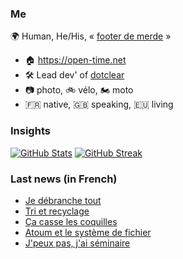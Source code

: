 ### Me

🌍 Human, He/His, « [footer de merde](https://open-time.net/post/2013/07/17/La-veritable-histoire-du-Footer-de-merde-) » 
* 🏠 https://open-time.net 
* 🛠️ Lead dev' of [dotclear](https://git.dotclear.org/dev/dotclear)
* 📷 photo, 🚲 vélo, 🏍️ moto 
* 🇫🇷 native, 🇬🇧 speaking, 🇪🇺 living

### Insights

[![GitHub Stats](https://github-readme-stats.vercel.app/api?username=franck-paul)](https://github.com/franck-paul)
[![GitHub Streak](https://github-readme-streak-stats.herokuapp.com?user=franck-paul)](https://git.io/streak-stats)

### Last news (in French)

<!-- BLOG-POST-LIST:START -->
- [Je débranche tout](https://open-time.net/post/2023/03/27/Je-debranche-tout)
- [Tri et recyclage](https://open-time.net/post/2023/03/26/Tri-et-recyclage)
- [Ça casse les coquilles](https://open-time.net/post/2023/03/25/Ca-casse-les-coquilles)
- [Atoum et le système de fichier](https://open-time.net/post/2023/03/24/Atoum-et-le-systeme-de-fichier)
- [J&#39;peux pas, j&#39;ai séminaire](https://open-time.net/post/2023/03/23/J-peux-pas-j-ai-seminaire)
<!-- BLOG-POST-LIST:END -->
